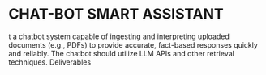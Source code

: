 # CHAT-BOT SMART ASSISTANT
 t a chatbot system capable of ingesting and interpreting uploaded documents (e.g., PDFs) to provide accurate, fact-based responses quickly and reliably. The chatbot should utilize LLM APIs and other retrieval techniques. Deliverables
